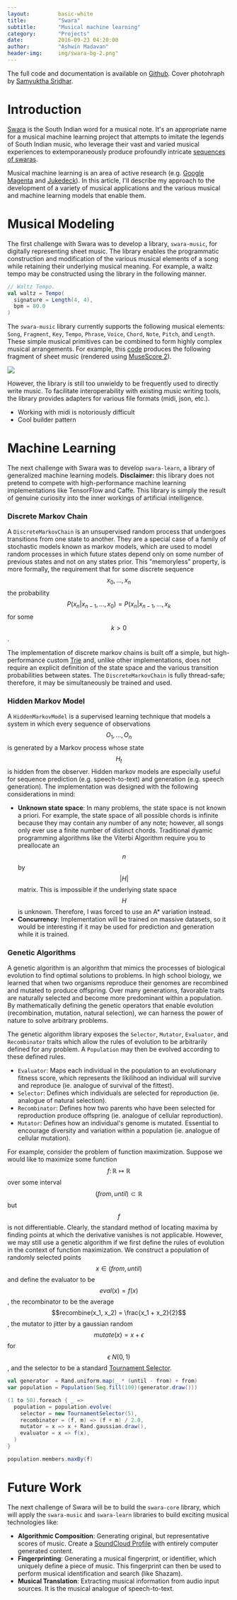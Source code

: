 ```yaml
---
layout:         basic-white
title:          "Swara"
subtitle:       "Musical machine learning"
category:       "Projects"
date:           2016-09-23 04:20:00
author:         "Ashwin Madavan"
header-img:     img/swara-bg-2.png"
---
```


The full code and documentation is available on [Github](https://github.com/ashwin153/swara). Cover photohraph by [Samyuktha Sridhar](http://samyusridhar.github.io).

# Introduction
[Swara](https://en.wikipedia.org/wiki/Swara) is the South Indian word for a musical note. It's an appropriate name for a musical machine learning project that attempts to imitate the legends of South Indian music, who leverage their vast and varied musical experiences to extemporaneously produce profoundly intricate [sequences of swaras](https://en.wikipedia.org/wiki/Ragam_Thanam_Pallavi).

Musical machine learning is an area of active research (e.g. [Google Magenta](https://magenta.tensorflow.org/welcome-to-magenta) and [Jukedeck](https://www.jukedeck.com/)). In this article, I'll describe my approach to the development of a variety of musical applications and the various musical and machine learning models that enable them.

# Musical Modeling
The first challenge with Swara was to develop a library, ```swara-music```, for digitally representing sheet music. The library enables the programmatic construction and modification of the various musical elements of a song while retaining their underlying musical meaning. For example, a waltz tempo may be constructed using the library in the following manner.

```scala
// Waltz Tempo.
val waltz = Tempo(
  signature = Length(4, 4),
  bpm = 80.0
)
```

The ```swara-music``` library currently supports the following musical elements: ```Song```, ```Fragment```, ```Key```, ```Tempo```, ```Phrase```, ```Voice```, ```Chord```, ```Note```, ```Pitch```, and ```Length```. These simple musical primitives can be combined to form highly complex musical arrangements. For example, this [code](https://gist.github.com/ashwin153/d86292dbfc346b48d7e8f9e79db463fd) produces the following fragment of sheet music (rendered using [MuseScore 2](https://musescore.org/en/2.0)).

<img align="center" src="/img/sample-song.png"/>

However, the library is still too unwieldy to be frequently used to directly write music. To facilitate interoperability with existing music writing tools, the library provides adapters for various file formats (midi, json, etc.).

- Working with midi is notoriously difficult
- Cool builder pattern


# Machine Learning
The next challenge with Swara was to develop ```swara-learn```, a library of generalized machine learning models. **Disclaimer:** this library does not pretend to compete with high-performance machine learning implementations like TensorFlow and Caffe. This library is simply the result of genuine curiosity into the inner workings of artificial intelligence.

### Discrete Markov Chain
A ```DiscreteMarkovChain``` is an unsupervised random process that undergoes transitions from one state to another. They are a special case of a family of stochastic models known as markov models, which are used to model random processes in which future states depend only on some number of previous states and not on any states prior. This "memoryless" property, is more formally, the requirement that for some discrete sequence $$x_0, \ldots, x_n$$ the probability $$P(x_n \vert x_{n-1}, \ldots, x_{0}) = P(x_n \vert x_{n-1}, \ldots, x_{k}$$ for some $$k > 0$$.

The implementation of discrete markov chains is built off a simple, but high-performance custom [Trie](https://en.wikipedia.org/wiki/Trie) and, unlike other implementations, does not require an explicit definition of the state space and the various transition probabilities between states. The ```DiscreteMarkovChain``` is fully thread-safe; therefore, it may be simultaneously be trained and used.

### Hidden Markov Model
A ```HiddenMarkovModel``` is a supervised learning technique that models a system in which every sequence of observations $$O_1, \ldots, O_n$$ is generated by a Markov process whose state $$H_t$$ is hidden from the observer. Hidden markov models are especially useful for sequence prediction (e.g. speech-to-text) and generation (e.g. speech generation). The implementation was designed with the following considerations in mind:

- **Unknown state space**: In many problems, the state space is not known a priori. For example, the state space of all possible chords is infinite because they may contain any number of any note; however, all songs  only ever use a finite number of distinct chords. Traditional dyamic programming algorithms like the Viterbi Algorithm require you to preallocate an $$n$$ by $$\vert H \vert$$ matrix. This is impossible if the underlying state space $$H$$ is unknown. Therefore, I was forced to use an A* variation instead.
- **Concurrency**: Implementation will be trained on massive datasets, so it would be interesting if it may be used for prediction and generation while it is trained.

### Genetic Algorithms
A genetic algorithm is an algorithm that mimics the processes of biological evolution to find optimal solutions to problems. In high school biology, we learned that when two organisms reproduce their genomes are recombined and mutated to produce offspring. Over many generations, favorable traits are naturally selected and become more predominant within a population. By mathematically defining the genetic operators that enable evolution (recombination, mutation, natural selection), we can harness the power of nature to solve arbitrary problems.

The genetic algorithm library exposes the ```Selector```, ```Mutator```, ```Evaluator```, and ```Recombinator``` traits which allow the rules of evolution to be arbitrarily defined for any problem. A ```Population``` may then be evolved according to these defined rules.

- ```Evaluator```: Maps each individual in the population to an evolutionary fitness score, which represents the likilihood an individual will survive and reproduce (ie. analogue of survival of the fittest).
- ```Selector```: Defines which individuals are selected for reproduction (ie. analogue of natural selection).
- ```Recombinator```: Defines how two parents who have been selected for reproduction produce offspring (ie. analogue of cellular reproduction).
- ```Mutator```: Defines how an individual's genome is mutated. Essential to encourage diversity and variation within a population (ie. analogue of cellular mutation).

For example, consider the problem of function maximization. Suppose we would like to maximize some function $$f \colon \mathbb{R} \mapsto \mathbb{R}$$ over some interval $$(from, until) \subset \mathbb{R}$$ but $$f$$ is not differentiable. Clearly, the standard method of locating maxima by finding points at which the derivative vanishes is not applicable. However, we may still use a genetic algorithm if we first define the rules of evolution in the context of function maximization. We construct a population of randomly selected points $$x \in (from, until)$$ and define the evaluator to be $$eval(x) = f(x)$$, the recombinator to be the average $$recombine(x_1, x_2) = \frac{x_1 + x_2}{2}$$, the mutator to jitter by a gaussian random $$mutate(x) = x + \epsilon$$ for $$\epsilon ~ N(0, 1)$$, and the selector to be a standard [Tournament Selector](https://en.wikipedia.org/wiki/Tournament_selection).

```scala
val generator  = Rand.uniform.map(_ * (until - from) + from)
var population = Population(Seq.fill(100)(generator.draw()))

(1 to 50).foreach { _ =>
  population = population.evolve(
    selector = new TournamentSelector(5),
    recombinator = (f, m) => (f + m) / 2.0,
    mutator = x => x + Rand.gaussian.draw(),
    evaluator = x => f(x),
  )
}

population.members.maxBy(f)
```
 
# Future Work
The next challenge of Swara will be to build the ```swara-core``` library, which will apply the ```swara-music``` and ```swara-learn``` libraries to build exciting musical technologies like:

- **Algorithmic Composition**: Generating original, but representative scores of music. Create a [SoundCloud Profile](https://soundcloud.com/swara-labs) with entirely computer generated content.
- **Fingerprinting**: Generating a musical fingerprint, or identifier, which uniquely define a piece of music. This fingerprint can then be used to perform musical identification and search (like Shazam).
- **Musical Translation**: Extracting musical information from audio input sources. It is the musical analogue of speech-to-text.
